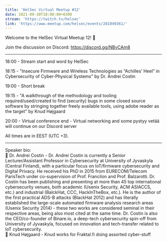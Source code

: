 ```yaml
---
title: 'HelSec Virtual Meetup #12'
date: 2021-09-30T18:00:00+0300
stream: 'https://twitch.tv/helsec'
link: 'https://www.meetup.com/helsec/events/281049361/'
---
```


Welcome to the HelSec Virtual Meetup 12! 🤗

 Join the discussion on Discord: <https://discord.gg/NBvCAm8>

 -------------------------------------------------------------

 18:00 - Stream start and word by HelSec

 18:15 - "Insecure Firmware and Wireless Technologies as “Achilles’ Heel” in Cybersecurity of Cyber-Physical Systems" by Dr. Andrei Costin

 19:00 - Short break

 19:15 - "A walkthrough of the methodology and tooling required/used/created to find (security) bugs in some closed source software by stringing together freely available tools, using adobe reader as the target" by Knud Højgaard

 20:00 - Virtual conference end - Virtual networking and some pystyy vetää will continue on our Discord server

 All times are in EEST (UTC +3).

 -------------------------------------------------------------

 Speaker bio:  
🔹 Dr. Andrei Costin - Dr. Andrei Costin is currently a Senior Lecturer/Assistant Professor in Cybersecurity at University of Jyvaskyla (Central Finland), with a particular focus on IoT/firmware cybersecurity and Digital Privacy. He received his PhD in 2015 from EURECOM/Telecom ParisTech under co-supervision of Prof. Francilon and Prof. Balzarotti. Dr. Costin has been publishing and presenting at more than 45 top international cybersecurity venues, both academic (Usenix Security, ACM ASIACCS, etc.) and industrial (BalckHat, CCC, HackInTheBox, etc.). He is the author of the first practical ADS-B attacks (BlackHat 2012) and has literally established the large-scale automated firmware analysis research areas (Usenix Security 2014) - these two works are considered seminal in their respective areas, being also most cited at the same time. Dr. Costin is also the CEO/co-founder of Binare.io, a deep-tech cybersecurity spin-off from University of Jyvaskyla, focused on innovation and tech-transfer related to IoT cybersecurity.  
🔹 Knud Højgaard - Knud works for Fraktal.fi doing assorted cyber-stuff

 